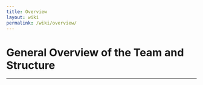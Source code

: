 ```yaml
---
title: Overview
layout: wiki
permalink: /wiki/overview/
---
```


# General Overview of the Team and Structure
---